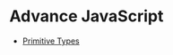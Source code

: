 # Advance JavaScript

- [Primitive Types](https://github.com/uname-sandeepb/advance-javascript/tree/master/primitive-types)
